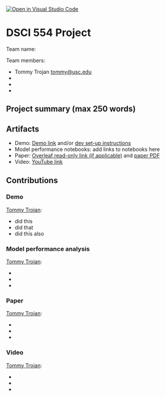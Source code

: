 [![Open in Visual Studio Code](https://classroom.github.com/assets/open-in-vscode-c66648af7eb3fe8bc4f294546bfd86ef473780cde1dea487d3c4ff354943c9ae.svg)](https://classroom.github.com/online_ide?assignment_repo_id=9295136&assignment_repo_type=AssignmentRepo)
# DSCI 554 Project

Team name:

Team members:

- Tommy Trojan <tommy@usc.edu>
-
-
-

## Project summary (max 250 words)

## Artifacts

- Demo: [Demo link](demo_url) and/or [dev set-up instructions](DEV_INSTRUCTIONS.md)
- Model performance notebooks: add links to notebooks here
- Paper: [Overleaf read-only link (if applicable)](https://www.overleaf.com/read/btvmfhdyrbvk) and [paper PDF](paper/paper.pdf)
- Video: [YouTube link](http://youtube.com)

## Contributions

### Demo

[Tommy Trojan](mailto:tommy@usc.edu):

- did this  
- did that
- did this also

### Model performance analysis

[Tommy Trojan](mailto:tommy@usc.edu):

-
-
-

### Paper

[Tommy Trojan](mailto:tommy@usc.edu):

-
-
-

### Video

[Tommy Trojan](mailto:tommy@usc.edu):

-
-
-